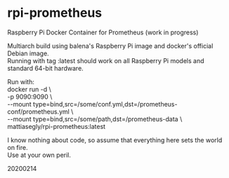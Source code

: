 # rpi-prometheus
Raspberry Pi Docker Container for Prometheus (work in progress)

Multiarch build using balena's Raspberry Pi image and docker's official Debian image.<BR>
Running with tag :latest should work on all Raspberry Pi models and standard 64-bit hardware. 

Run with:<BR>
docker run -d \\\
-p 9090:9090 \\\
--mount type=bind,src=/some/conf.yml,dst=/prometheus-conf/prometheus.yml \\\
--mount type=bind,src=/some/path,dst=/prometheus-data \\\
mattiasegly/rpi-prometheus:latest

I know nothing about code, so assume that everything here sets the world on fire.<BR>
Use at your own peril.

20200214
